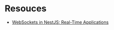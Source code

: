 # Resouces

- [WebSockets in NestJS: Real-Time Applications](https://arnab-k.medium.com/websockets-in-nestjs-real-time-applications-992d1a91a494)
